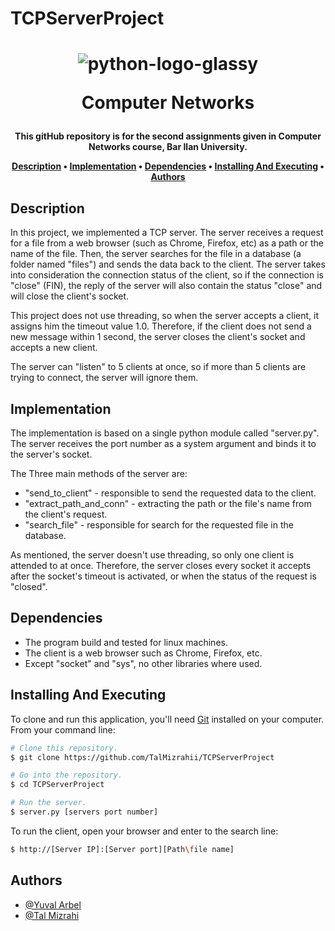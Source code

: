 # TCPServerProject

<h1 align="center">
  
  ![python-logo-glassy](https://user-images.githubusercontent.com/103560553/204082228-92a30920-ca99-4517-9b9d-c3ab44d42a0b.png)

  Computer Networks
  <br>
</h1>

<h4 align="center">This gitHub repository is for the second assignments given in Computer Networks course, Bar Ilan University.


<p align="center">
  <a href="#description">Description</a> •
  <a href="#implementation">Implementation</a> •
  <a href="#dependencies">Dependencies</a> •
  <a href="#installing-and-executing">Installing And Executing</a> •
  <a href="#authors">Authors</a> 
</p>

## Description

In this project, we implemented a TCP server. The server receives a request for a file from a web browser (such as Chrome, Firefox, etc) as a path or the name of the file. Then, the server searches for the file in a database (a folder named "files") and sends the data back to the client. 
The server takes into consideration the connection status of the client, so if the connection is "close" (FIN), the reply of the server will also contain the status "close" and will close the client's socket.

This project does not use threading, so when the server accepts a client, it assigns him the timeout value 1.0. Therefore, if the client does not send a new message within 1 second, the server closes the client's socket and accepts a new client. 

The server can "listen" to 5 clients at once, so if more than 5 clients are trying to connect, the server will ignore them.


## Implementation

The implementation is based on a single python module called "server.py". The server receives the port number as a system argument and binds it to the server's socket.

The Three main methods of the server are:

* "send_to_client" - responsible to send the requested data to the client.
* "extract_path_and_conn" - extracting the path or the file's name from the client's request.
* "search_file" - responsible for search for the requested file in the database.

As mentioned, the server doesn't use threading, so only one client is attended to at once. Therefore, the server closes every socket it accepts after the socket's timeout is activated, or when the status of the request is "closed".

## Dependencies
* The program build and tested for linux machines.
* The client is a web browser such as Chrome, Firefox, etc.
* Except "socket" and "sys", no other libraries where used.

## Installing And Executing

To clone and run this application, you'll need [Git](https://git-scm.com) installed on your computer. From your command line:

```bash
# Clone this repository.
$ git clone https://github.com/TalMizrahii/TCPServerProject

# Go into the repository.
$ cd TCPServerProject

# Run the server.
$ server.py [servers port number]
```
To run the client, open your browser and enter to the search line:
```bash
$ http://[Server IP]:[Server port][Path\file name]
```
## Authors
* [@Yuval Arbel](https://github.com/YuvalArbel1)
* [@Tal Mizrahi](https://github.com/TalMizrahii)



